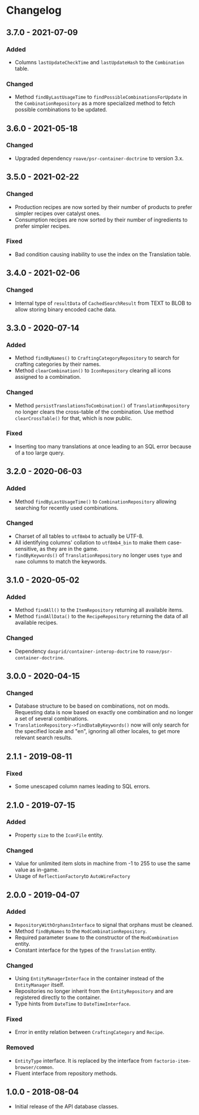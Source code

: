 # Changelog

## 3.7.0 - 2021-07-09

### Added

- Columns `lastUpdateCheckTime` and `lastUpdateHash` to the `Combination` table.

### Changed

- Method `findByLastUsageTime` to `findPossibleCombinationsForUpdate` in the `CombinationRepository` as a more 
  specialized method to fetch possible combinations to be updated.

## 3.6.0 - 2021-05-18

### Changed

- Upgraded dependency `roave/psr-container-doctrine` to version 3.x.

## 3.5.0 - 2021-02-22

### Changed

- Production recipes are now sorted by their number of products to prefer simpler recipes over catalyst ones.
- Consumption recipes are now sorted by their number of ingredients to prefer simpler recipes.

### Fixed

- Bad condition causing inability to use the index on the Translation table.

## 3.4.0 - 2021-02-06

### Changed

- Internal type of `resultData` of `CachedSearchResult` from TEXT to BLOB to allow storing binary encoded cache data. 

## 3.3.0 - 2020-07-14

### Added

- Method `findByNames()` to `CraftingCategoryRepository` to search for crafting categories by their names.
- Method `clearCombination()` to `IconRepository` clearing all icons assigned to a combination.

### Changed

- Method `persistTranslationsToCombination()` of `TranslationRepository` no longer clears the cross-table of the 
  combination. Use method `clearCrossTable()` for that, which is now public. 

### Fixed

- Inserting too many translations at once leading to an SQL error because of a too large query.

## 3.2.0 - 2020-06-03

### Added

- Method `findByLastUsageTime()` to `CombinationRepository` allowing searching for recently used combinations.

### Changed

- Charset of all tables to `utf8mb4` to actually be UTF-8.
- All identifying columns' collation to `utf8mb4_bin` to make them case-sensitive, as they are in the game.
- `findByKeywords()` of `TranslationRepository` no longer uses `type` and `name` columns to match the keywords.

## 3.1.0 - 2020-05-02

### Added

- Method `findAll()` to the `ItemRepository` returning all available items.
- Method `findAllData()` to the `RecipeRepository` returning the data of all available recipes.

### Changed 

- Dependency `dasprid/container-interop-doctrine` to `roave/psr-container-doctrine`.

## 3.0.0 - 2020-04-15

### Changed

- Database structure to be based on combinations, not on mods. Requesting data is now based on exactly one combination
  and no longer a set of several combinations.
- `TranslationRepository->findDataByKeywords()` now will only search for the specified locale and "en", ignoring all
  other locales, to get more relevant search results.

## 2.1.1 - 2019-08-11

### Fixed

- Some unescaped column names leading to SQL errors.

## 2.1.0 - 2019-07-15

### Added

- Property `size` to the `IconFile` entity. 

### Changed

- Value for unlimited item slots in machine from -1 to 255 to use the same value as in-game.
- Usage of `ReflectionFactory`to `AutoWireFactory`

## 2.0.0 - 2019-04-07

### Added

- `RepositoryWithOrphansInterface` to signal that orphans must be cleaned.
- Method `findByNames` to the `ModCombinationRepository`.
- Required parameter `$name` to the constructor of the `ModCombination` entity.
- Constant interface for the types of the `Translation` entity. 

### Changed

- Using `EntityManagerInterface` in the container instead of the `EntityManager` itself.
- Repositories no longer inherit from the `EntityRepository` and are registered directly to the container.
- Type hints from `DateTime` to `DateTimeInterface`.

### Fixed

- Error in entity relation between `CraftingCategory` and `Recipe`.

### Removed

- `EntityType` interface. It is replaced by the interface from `factorio-item-browser/common`.
- Fluent interface from repository methods.

## 1.0.0 - 2018-08-04

- Initial release of the API database classes.
